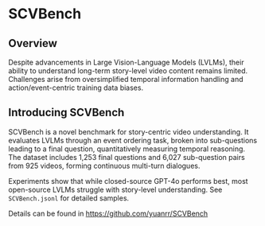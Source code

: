 # SCVBench

## Overview

Despite advancements in Large Vision-Language Models (LVLMs), their ability to understand long-term story-level video content remains limited. Challenges arise from oversimplified temporal information handling and action/event-centric training data biases.


## Introducing SCVBench

SCVBench is a novel benchmark for story-centric video understanding. It evaluates LVLMs through an event ordering task, broken into sub-questions leading to a final question, quantitatively measuring temporal reasoning. The dataset includes 1,253 final questions and 6,027 sub-question pairs from 925 videos, forming continuous multi-turn dialogues.

Experiments show that while closed-source GPT-4o performs best, most open-source LVLMs struggle with story-level understanding. See `SCVBench.jsonl` for detailed samples.


Details can be found in https://github.com/yuanrr/SCVBench

